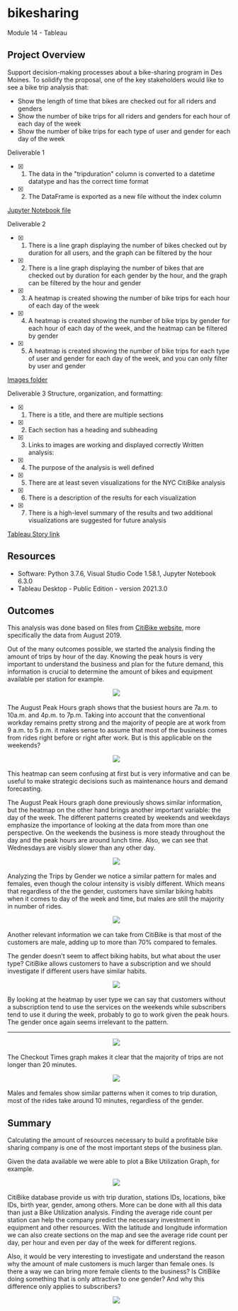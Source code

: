 # bikesharing
Module 14 - Tableau

## Project Overview

Support decision-making processes about a bike-sharing program in Des Moines. To solidify the proposal, one of the key stakeholders would like to see a bike trip analysis that:
- Show the length of time that bikes are checked out for all riders and genders
- Show the number of bike trips for all riders and genders for each hour of each day of the week
- Show the number of bike trips for each type of user and gender for each day of the week


Deliverable 1
- [x] 1. The data in the "tripduration" column is converted to a datetime datatype and has the correct time format
- [x] 2. The DataFrame is exported as a new file without the index column

[Jupyter Notebook file](https://github.com/GabrielaTuma/bikesharing/blob/7fed2962046b921c5f47bb515c9639a26fd7b630/NYC_Citibike_Challenge.ipynb) 

Deliverable 2
- [x] 1. There is a line graph displaying the number of bikes checked out by duration for all users, and the graph can be filtered by the hour
- [x] 2. There is a line graph displaying the number of bikes that are checked out by duration for each gender by the hour, and the graph can be filtered by the hour and gender
- [x] 3. A heatmap is created showing the number of bike trips for each hour of each day of the week
- [x] 4. A heatmap is created showing the number of bike trips by gender for each hour of each day of the week, and the heatmap can be filtered by gender
- [x] 5. A heatmap is created showing the number of bike trips for each type of user and gender for each day of the week, and you can only filter by user and gender


[Images folder](https://github.com/GabrielaTuma/bikesharing/tree/main/Images%20)


Deliverable 3
Structure, organization, and formatting:
- [x] 1. There is a title, and there are multiple sections
- [x] 2. Each section has a heading and subheading
- [x] 3. Links to images are working and displayed correctly
Written analysis:
- [x] 4. The purpose of the analysis is well defined
- [x] 5. There are at least seven visualizations for the NYC CitiBike analysis
- [x] 6. There is a description of the results for each visualization
- [x] 7. There is a high-level summary of the results and two additional visualizations are suggested for future analysis

[Tableau Story link](https://public.tableau.com/app/profile/gabriela.tuma/viz/Challenge14_16328427047360/Challenge14-Story)



## Resources 

- Software: Python 3.7.6, Visual Studio Code 1.58.1, Jupyter Notebook 6.3.0
- Tableau Desktop - Public Edition - version 2021.3.0
 
 
## Outcomes 
  
This analysis was done based on files from [CitiBike website](https://s3.amazonaws.com/tripdata/index.html), more specifically the data from August 2019.  

Out of the many outcomes possible, we started the analysis finding the amount of trips by hour of the day. Knowing the peak hours is very important to understand the business and plan for the future demand, this information is crucial to determine the amount of bikes and equipment available per station for example.  

<p align="center">
<kbd>
  <img src="https://github.com/GabrielaTuma/bikesharing/blob/7fed2962046b921c5f47bb515c9639a26fd7b630/Images%20/August%20Peak%20Hours.png">
</kbd>  &nbsp;
</p>

The August Peak Hours graph shows that the busiest hours are 7a.m. to 10a.m. and 4p.m. to 7p.m. Taking into account that the conventional workday remains pretty strong and the majority of people are at work from 9 a.m. to 5 p.m. it makes sense to assume that most of the business comes from rides right before or right after work. But is this applicable on the weekends? 


<p align="center">
<kbd>
  <img src="https://github.com/GabrielaTuma/bikesharing/blob/7fed2962046b921c5f47bb515c9639a26fd7b630/Images%20/Trips%20by%20Weekday%20per%20Hour.png">
</kbd>  &nbsp;
</p>

This heatmap can seem confusing at first but is very informative and can be useful to make strategic decisions such as maintenance hours and demand forecasting. 

The August Peak Hours graph done previously shows similar information, but the heatmap on the other hand brings another important variable: the day of the week. The different patterns created by weekends and weekdays emphasize the importance of looking at the data from more than one perspective. On the weekends the business is more steady throughout the day and the peak hours are around lunch time. Also, we can see that Wednesdays are visibly slower than any other day. 



<p align="center">
<kbd>
  <img src="https://github.com/GabrielaTuma/bikesharing/blob/7fed2962046b921c5f47bb515c9639a26fd7b630/Images%20/Trips%20by%20Gender%20(Weekday%20per%20Hour).png">
</kbd>  &nbsp;
</p>


Analyzing the Trips by Gender we notice a similar pattern for males and females, even though the colour intensity is visibly different. Which means that regardless of the the gender, customers have similar biking habits when it comes to day of the week and time, but males are still the majority in number of rides. 



<p align="center">
<kbd>
  <img src="https://github.com/GabrielaTuma/bikesharing/blob/7fed2962046b921c5f47bb515c9639a26fd7b630/Images%20/Gender%20Breakdown.png">
</kbd>  &nbsp;
</p>


Another relevant information we can take from CitiBike is that most of the customers are male, adding up to more than 70% compared to females. 

The gender doesn't seem to affect biking habits, but what about the user type? CitiBike allows customers to have a subscription and we should investigate if different users have similar habits. 




<p align="center">
<kbd>
  <img src="https://github.com/GabrielaTuma/bikesharing/blob/7fed2962046b921c5f47bb515c9639a26fd7b630/Images%20/User%20Trips%20by%20Gender%20by%20Weekday.png">
</kbd>  &nbsp;
</p>


By looking at the heatmap by user type we can say that customers without a subscription tend to use the services on the weekends while subscribers tend to use it during the week, probably to go to work given the peak hours. The gender once again seems irrelevant to the pattern. 

-------

<p align="center">
<kbd>
  <img src="https://github.com/GabrielaTuma/bikesharing/blob/7fed2962046b921c5f47bb515c9639a26fd7b630/Images%20/Checkout%20Times%20for%20Users%20.png">
</kbd>  &nbsp;
</p>




The Checkout Times graph makes it clear that the majority of trips are not longer than 20 minutes. 


<p align="center">
<kbd>
  <img src="https://github.com/GabrielaTuma/bikesharing/blob/7fed2962046b921c5f47bb515c9639a26fd7b630/Images%20/Checkout%20Times%20by%20Gender%20.png">
</kbd>  &nbsp;
</p>


Males and females show similar patterns when it comes to trip duration, most of the rides take around 10 minutes, regardless of the gender. 



## Summary 



Calculating the amount of resources necessary to build a profitable bike sharing company is one of the most important steps of the business plan. 


Given the data available we were able to plot a Bike Utilization Graph, for example. 


<p align="center">
<kbd>
  <img src="https://github.com/GabrielaTuma/bikesharing/blob/7fed2962046b921c5f47bb515c9639a26fd7b630/Images%20/Bike%20Utilization.png">
</kbd>  &nbsp;
</p>


CitiBike database provide us with trip duration, stations IDs, locations, bike IDs, birth year, gender, among others. More can be done with all this data than just a Bike Utilization analysis. Finding the average ride count per station can help the company predict the necessary investment in equipment and other resources. With the latitude and longitude information we can also create sections on the map and see the average ride count per day, per hour and even per day of the week for different regions. 

Also, it would be very interesting to investigate and understand the reason why the amount of male customers is much larger than female ones. Is there a way we can bring more female clients to the business? Is CitiBike doing something that is only attractive to one gender? And why this difference only applies to subscribers?

<p align="center">
<kbd>
  <img src="https://github.com/GabrielaTuma/bikesharing/blob/60253346705a1023f1860633c4b2c38ff29634e9/Images%20/Gender%20Count%20by%20UserType.png">
</kbd>  &nbsp;
</p>

